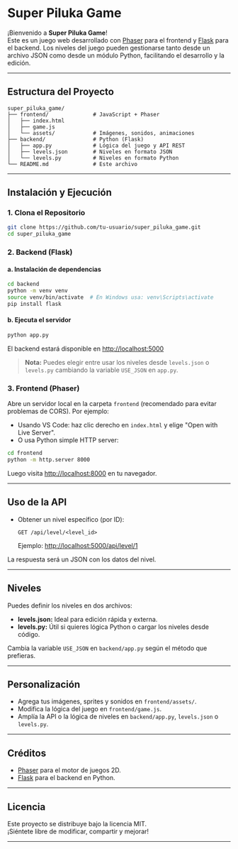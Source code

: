 # Super Piluka Game

¡Bienvenido a **Super Piluka Game**!  
Este es un juego web desarrollado con [Phaser](https://phaser.io/) para el frontend y [Flask](https://flask.palletsprojects.com/) para el backend. Los niveles del juego pueden gestionarse tanto desde un archivo JSON como desde un módulo Python, facilitando el desarrollo y la edición.

---

## Estructura del Proyecto

```
super_piluka_game/
├── frontend/              # JavaScript + Phaser
│   ├── index.html
│   ├── game.js
│   └── assets/            # Imágenes, sonidos, animaciones
├── backend/               # Python (Flask)
│   ├── app.py             # Lógica del juego y API REST
│   ├── levels.json        # Niveles en formato JSON
│   └── levels.py          # Niveles en formato Python
└── README.md              # Este archivo
```

---

## Instalación y Ejecución

### 1. Clona el Repositorio

```bash
git clone https://github.com/tu-usuario/super_piluka_game.git
cd super_piluka_game
```

### 2. Backend (Flask)

#### a. Instalación de dependencias

```bash
cd backend
python -m venv venv
source venv/bin/activate  # En Windows usa: venv\Scripts\activate
pip install flask
```

#### b. Ejecuta el servidor

```bash
python app.py
```

El backend estará disponible en [http://localhost:5000](http://localhost:5000)

> **Nota:** Puedes elegir entre usar los niveles desde `levels.json` o `levels.py` cambiando la variable `USE_JSON` en `app.py`.

### 3. Frontend (Phaser)

Abre un servidor local en la carpeta `frontend` (recomendado para evitar problemas de CORS). Por ejemplo:

- Usando VS Code: haz clic derecho en `index.html` y elige "Open with Live Server".
- O usa Python simple HTTP server:

```bash
cd frontend
python -m http.server 8000
```

Luego visita [http://localhost:8000](http://localhost:8000) en tu navegador.

---

## Uso de la API

- Obtener un nivel específico (por ID):
  ```
  GET /api/level/<level_id>
  ```
  Ejemplo: [http://localhost:5000/api/level/1](http://localhost:5000/api/level/1)

La respuesta será un JSON con los datos del nivel.

---

## Niveles

Puedes definir los niveles en dos archivos:

- **levels.json:** Ideal para edición rápida y externa.
- **levels.py:** Útil si quieres lógica Python o cargar los niveles desde código.

Cambia la variable `USE_JSON` en `backend/app.py` según el método que prefieras.

---

## Personalización

- Agrega tus imágenes, sprites y sonidos en `frontend/assets/`.
- Modifica la lógica del juego en `frontend/game.js`.
- Amplía la API o la lógica de niveles en `backend/app.py`, `levels.json` o `levels.py`.

---

## Créditos

- [Phaser](https://phaser.io/) para el motor de juegos 2D.
- [Flask](https://flask.palletsprojects.com/) para el backend en Python.

---

## Licencia

Este proyecto se distribuye bajo la licencia MIT.  
¡Siéntete libre de modificar, compartir y mejorar!

---
